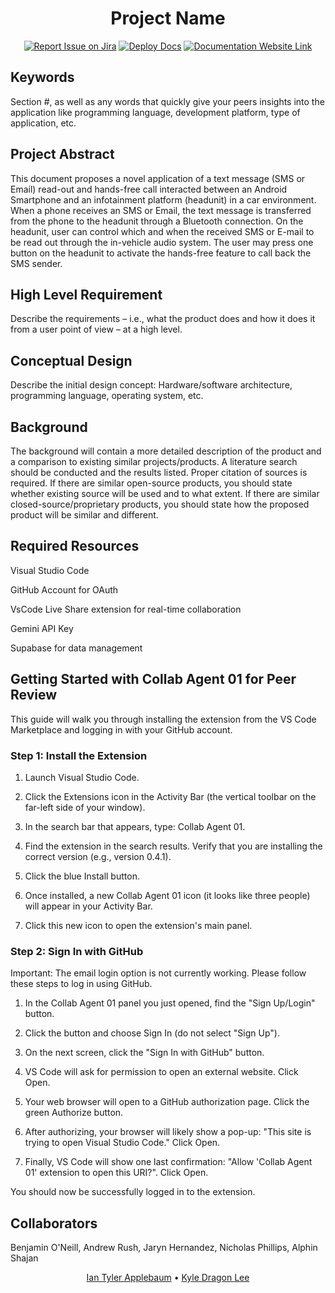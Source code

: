 <div align="center">



# Project Name
[![Report Issue on Jira](https://img.shields.io/badge/Report%20Issues-Jira-0052CC?style=flat&logo=jira-software)](https://temple-cis-projects-in-cs.atlassian.net/jira/software/c/projects/DT/issues)
[![Deploy Docs](https://github.com/ApplebaumIan/tu-cis-4398-docs-template/actions/workflows/deploy.yml/badge.svg)](https://github.com/ApplebaumIan/tu-cis-4398-docs-template/actions/workflows/deploy.yml)
[![Documentation Website Link](https://img.shields.io/badge/-Documentation%20Website-brightgreen)](https://capstone-projects-2025-fall.github.io/project-collabagent01/)

</div>

## Keywords

Section #, as well as any words that quickly give your peers insights into the application like programming language, development platform, type of application, etc.

## Project Abstract

This document proposes a novel application of a text message (SMS or Email) read-out and hands-free call interacted between an Android Smartphone and an infotainment platform (headunit) in a car environment. When a phone receives an SMS or Email, the text message is transferred from the phone to the headunit through a Bluetooth connection. On the headunit, user can control which and when the received SMS or E-mail to be read out through the in-vehicle audio system. The user may press one button on the headunit to activate the hands-free feature to call back the SMS sender.

## High Level Requirement

Describe the requirements – i.e., what the product does and how it does it from a user point of view – at a high level.

## Conceptual Design

Describe the initial design concept: Hardware/software architecture, programming language, operating system, etc.

## Background

The background will contain a more detailed description of the product and a comparison to existing similar projects/products. A literature search should be conducted and the results listed. Proper citation of sources is required. If there are similar open-source products, you should state whether existing source will be used and to what extent. If there are similar closed-source/proprietary products, you should state how the proposed product will be similar and different.

## Required Resources

Visual Studio Code

GitHub Account for OAuth 

VsCode Live Share extension for real-time collaboration

Gemini API Key

Supabase for data management


## Getting Started with Collab Agent 01 for Peer Review

This guide will walk you through installing the extension from the VS Code Marketplace and logging in with your GitHub account.

### Step 1: Install the Extension
1. Launch Visual Studio Code.

2. Click the Extensions icon in the Activity Bar (the vertical toolbar on the far-left side of your window).

3. In the search bar that appears, type: Collab Agent 01.

4. Find the extension in the search results. Verify that you are installing the correct version (e.g., version 0.4.1).

5. Click the blue Install button.

6. Once installed, a new Collab Agent 01 icon (it looks like three people) will appear in your Activity Bar.

7. Click this new icon to open the extension's main panel.

### Step 2: Sign In with GitHub
Important: The email login option is not currently working. Please follow these steps to log in using GitHub.

1. In the Collab Agent 01 panel you just opened, find the "Sign Up/Login" button.

2. Click the button and choose Sign In (do not select "Sign Up").

3. On the next screen, click the "Sign In with GitHub" button.

4. VS Code will ask for permission to open an external website. Click Open.

5. Your web browser will open to a GitHub authorization page. Click the green Authorize button.

6. After authorizing, your browser will likely show a pop-up: "This site is trying to open Visual Studio Code." Click Open.

7. Finally, VS Code will show one last confirmation: "Allow 'Collab Agent 01' extension to open this URI?". Click Open.

You should now be successfully logged in to the extension. 

## Collaborators
Benjamin O'Neill, Andrew Rush, Jaryn Hernandez, Nicholas Phillips, Alphin Shajan
<div align="center">

[//]: # (Replace with your collaborators)
[Ian Tyler Applebaum](https://github.com/ApplebaumIan) • [Kyle Dragon Lee](https://github.com/leekd99)

</div>
